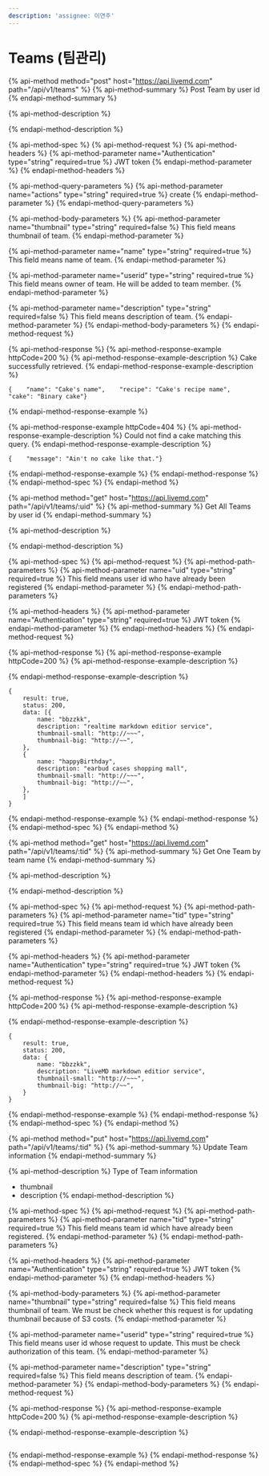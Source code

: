 ```yaml
---
description: 'assignee: 이연주'
---
```


# Teams \(팀관리\)

{% api-method method="post" host="https://api.livemd.com" path="/api/v1/teams" %}
{% api-method-summary %}
Post Team by user id
{% endapi-method-summary %}

{% api-method-description %}

{% endapi-method-description %}

{% api-method-spec %}
{% api-method-request %}
{% api-method-headers %}
{% api-method-parameter name="Authentication" type="string" required=true %}
JWT token
{% endapi-method-parameter %}
{% endapi-method-headers %}

{% api-method-query-parameters %}
{% api-method-parameter name="actions" type="string" required=true %}
create
{% endapi-method-parameter %}
{% endapi-method-query-parameters %}

{% api-method-body-parameters %}
{% api-method-parameter name="thumbnail" type="string" required=false %}
This field means thumbnail of team.
{% endapi-method-parameter %}

{% api-method-parameter name="name" type="string" required=true %}
This field means name of team.
{% endapi-method-parameter %}

{% api-method-parameter name="userid" type="string" required=true %}
This field means owner of team. He will be added to team member.
{% endapi-method-parameter %}

{% api-method-parameter name="description" type="string" required=false %}
This field means description of team.
{% endapi-method-parameter %}
{% endapi-method-body-parameters %}
{% endapi-method-request %}

{% api-method-response %}
{% api-method-response-example httpCode=200 %}
{% api-method-response-example-description %}
Cake successfully retrieved.
{% endapi-method-response-example-description %}

```
{    "name": "Cake's name",    "recipe": "Cake's recipe name",    "cake": "Binary cake"}
```
{% endapi-method-response-example %}

{% api-method-response-example httpCode=404 %}
{% api-method-response-example-description %}
Could not find a cake matching this query.
{% endapi-method-response-example-description %}

```
{    "message": "Ain't no cake like that."}
```
{% endapi-method-response-example %}
{% endapi-method-response %}
{% endapi-method-spec %}
{% endapi-method %}

{% api-method method="get" host="https://api.livemd.com" path="/api/v1/teams/:uid" %}
{% api-method-summary %}
Get All Teams by user id
{% endapi-method-summary %}

{% api-method-description %}

{% endapi-method-description %}

{% api-method-spec %}
{% api-method-request %}
{% api-method-path-parameters %}
{% api-method-parameter name="uid" type="string" required=true %}
This field means user id who have already been registered
{% endapi-method-parameter %}
{% endapi-method-path-parameters %}

{% api-method-headers %}
{% api-method-parameter name="Authentication" type="string" required=true %}
JWT token
{% endapi-method-parameter %}
{% endapi-method-headers %}
{% endapi-method-request %}

{% api-method-response %}
{% api-method-response-example httpCode=200 %}
{% api-method-response-example-description %}

{% endapi-method-response-example-description %}

```
{
    result: true,
    status: 200,
    data: [{
        name: "bbzzkk",
        description: "realtime markdown editior service",
        thumbnail-small: "http://~~~",
        thumbnail-big: "http://~~",
    },
    {
        name: "happyBirthday",
        description: "earbud cases shopping mall",
        thumbnail-small: "http://~~~",
        thumbnail-big: "http://~~",
    },
    ]
}
```
{% endapi-method-response-example %}
{% endapi-method-response %}
{% endapi-method-spec %}
{% endapi-method %}

{% api-method method="get" host="https://api.livemd.com" path="/api/v1/teams/:tid" %}
{% api-method-summary %}
Get One Team by team name 
{% endapi-method-summary %}

{% api-method-description %}

{% endapi-method-description %}

{% api-method-spec %}
{% api-method-request %}
{% api-method-path-parameters %}
{% api-method-parameter name="tid" type="string" required=true %}
This field means team id which have already been registered
{% endapi-method-parameter %}
{% endapi-method-path-parameters %}

{% api-method-headers %}
{% api-method-parameter name="Authentication" type="string" required=true %}
JWT token
{% endapi-method-parameter %}
{% endapi-method-headers %}
{% endapi-method-request %}

{% api-method-response %}
{% api-method-response-example httpCode=200 %}
{% api-method-response-example-description %}

{% endapi-method-response-example-description %}

```
{
    result: true,
    status: 200,
    data: {
        name: "bbzzkk",
        description: "LiveMD markdown editior service",
        thumbnail-small: "http://~~~",
        thumbnail-big: "http://~~",
    }
}
```
{% endapi-method-response-example %}
{% endapi-method-response %}
{% endapi-method-spec %}
{% endapi-method %}

{% api-method method="put" host="https://api.livemd.com" path="/api/v1/teams/:tid" %}
{% api-method-summary %}
Update Team information
{% endapi-method-summary %}

{% api-method-description %}
Type of Team information  
- thumbnail  
- description 
{% endapi-method-description %}

{% api-method-spec %}
{% api-method-request %}
{% api-method-path-parameters %}
{% api-method-parameter name="tid" type="string" required=true %}
This field means team id which have already been registered.
{% endapi-method-parameter %}
{% endapi-method-path-parameters %}

{% api-method-headers %}
{% api-method-parameter name="Authentication" type="string" required=true %}
JWT token
{% endapi-method-parameter %}
{% endapi-method-headers %}

{% api-method-body-parameters %}
{% api-method-parameter name="thumbnail" type="string" required=false %}
This field means thumbnail of team. We must be check whether this request is for updating thumbnail because of S3 costs. 
{% endapi-method-parameter %}

{% api-method-parameter name="userid" type="string" required=true %}
This field means user id whose request to update. This must be check authorization of this team.
{% endapi-method-parameter %}

{% api-method-parameter name="description" type="string" required=false %}
This field means description of team.
{% endapi-method-parameter %}
{% endapi-method-body-parameters %}
{% endapi-method-request %}

{% api-method-response %}
{% api-method-response-example httpCode=200 %}
{% api-method-response-example-description %}

{% endapi-method-response-example-description %}

```

```
{% endapi-method-response-example %}
{% endapi-method-response %}
{% endapi-method-spec %}
{% endapi-method %}




